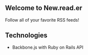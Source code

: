 ## Welcome to New.read.er

Follow all of your favorite RSS feeds!

## Technologies
* Backbone.js with Ruby on Rails API
